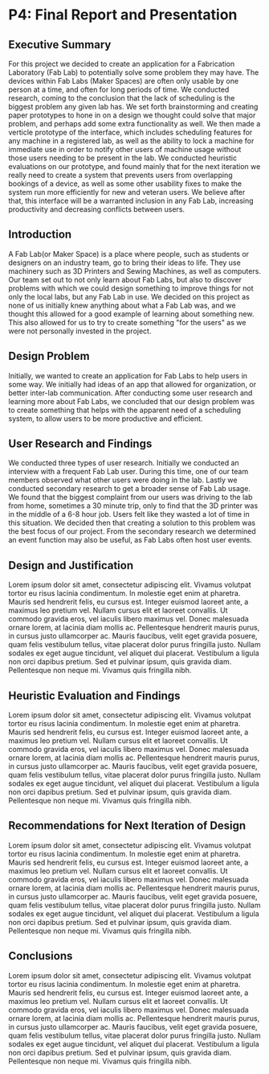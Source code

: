 # P4: Final Report and Presentation

## Executive Summary

For this project we decided to create an application for a Fabrication Laboratory (Fab Lab) to potentially solve some problem they may have.  The devices within Fab Labs (Maker Spaces) are often only usable by one person at a time, and often for long periods of time.  We conducted research, coming to the conclusion that the lack of scheduling is the biggest problem any given lab has.  We set forth brainstorming and creating paper prototypes to hone in on a design we thought could solve that major problem, and perhaps add some extra functionality as well.  We then made a verticle prototype of the interface, which includes scheduling features for any machine in a registered lab, as well as the ability to lock a machine for immediate use in order to notify other users of machine usage without those users needing to be present in the lab. We conducted heuristic evaluations on our prototype, and found mainly that for the next iteration we really need to create a system that prevents users from overlapping bookings of a device, as well as some other usability fixes to make the system run more efficiently for new and veteran users.  We believe after that, this interface will be a warranted inclusion in any Fab Lab, increasing productivity and decreasing conflicts between users.

## Introduction

A Fab Lab(or Maker Space) is a place where people, such as students or designers on an industry team, go to bring their ideas to life.  They use machinery such as 3D Printers and Sewing Machines, as well as computers.  Our team set out to not only learn about Fab Labs, but also to discover problems with which we could design something to improve things for not only the local labs, but any Fab Lab in use.  We decided on this project as none of us initially knew anything about what a Fab Lab was, and we thought this allowed for a good example of learning about something new.  This also allowed for us to try to create something "for the users" as we were not personally invested in the project.

## Design Problem

Initially, we wanted to create an application for Fab Labs to help users in some way.  We initially had ideas of an app that allowed for organization, or better inter-lab communication.  After conducting some user research and learning more about Fab Labs, we concluded that our design problem was to create something that helps with the apparent need of a scheduling system, to allow users to be more productive and efficient.

## User Research and Findings

We conducted three types of user research.  Initially we conducted an interview with a frequent Fab Lab user.  During this time, one of our team members observed what other users were doing in the lab.  Lastly we conducted secondary research to get a broader sense of Fab Lab usage.  We found that the biggest complaint from our users was driving to the lab from home, sometimes a 30 minute trip, only to find that the 3D printer was in the middle of a 6-8 hour job.  Users felt like they wasted a lot of time in this situation.  We decided then that creating a solution to this problem was the best focus of our project.  From the secondary research we determined an event function may also be useful, as Fab Labs often host user events.

## Design and Justification

Lorem ipsum dolor sit amet, consectetur adipiscing elit. Vivamus volutpat tortor eu risus lacinia condimentum. In molestie eget enim at pharetra. Mauris sed hendrerit felis, eu cursus est. Integer euismod laoreet ante, a maximus leo pretium vel. Nullam cursus elit et laoreet convallis. Ut commodo gravida eros, vel iaculis libero maximus vel. Donec malesuada ornare lorem, at lacinia diam mollis ac. Pellentesque hendrerit mauris purus, in cursus justo ullamcorper ac. Mauris faucibus, velit eget gravida posuere, quam felis vestibulum tellus, vitae placerat dolor purus fringilla justo. Nullam sodales ex eget augue tincidunt, vel aliquet dui placerat. Vestibulum a ligula non orci dapibus pretium. Sed et pulvinar ipsum, quis gravida diam. Pellentesque non neque mi. Vivamus quis fringilla nibh.

## Heuristic Evaluation and Findings

Lorem ipsum dolor sit amet, consectetur adipiscing elit. Vivamus volutpat tortor eu risus lacinia condimentum. In molestie eget enim at pharetra. Mauris sed hendrerit felis, eu cursus est. Integer euismod laoreet ante, a maximus leo pretium vel. Nullam cursus elit et laoreet convallis. Ut commodo gravida eros, vel iaculis libero maximus vel. Donec malesuada ornare lorem, at lacinia diam mollis ac. Pellentesque hendrerit mauris purus, in cursus justo ullamcorper ac. Mauris faucibus, velit eget gravida posuere, quam felis vestibulum tellus, vitae placerat dolor purus fringilla justo. Nullam sodales ex eget augue tincidunt, vel aliquet dui placerat. Vestibulum a ligula non orci dapibus pretium. Sed et pulvinar ipsum, quis gravida diam. Pellentesque non neque mi. Vivamus quis fringilla nibh.

## Recommendations for Next Iteration of Design

Lorem ipsum dolor sit amet, consectetur adipiscing elit. Vivamus volutpat tortor eu risus lacinia condimentum. In molestie eget enim at pharetra. Mauris sed hendrerit felis, eu cursus est. Integer euismod laoreet ante, a maximus leo pretium vel. Nullam cursus elit et laoreet convallis. Ut commodo gravida eros, vel iaculis libero maximus vel. Donec malesuada ornare lorem, at lacinia diam mollis ac. Pellentesque hendrerit mauris purus, in cursus justo ullamcorper ac. Mauris faucibus, velit eget gravida posuere, quam felis vestibulum tellus, vitae placerat dolor purus fringilla justo. Nullam sodales ex eget augue tincidunt, vel aliquet dui placerat. Vestibulum a ligula non orci dapibus pretium. Sed et pulvinar ipsum, quis gravida diam. Pellentesque non neque mi. Vivamus quis fringilla nibh.

## Conclusions

Lorem ipsum dolor sit amet, consectetur adipiscing elit. Vivamus volutpat tortor eu risus lacinia condimentum. In molestie eget enim at pharetra. Mauris sed hendrerit felis, eu cursus est. Integer euismod laoreet ante, a maximus leo pretium vel. Nullam cursus elit et laoreet convallis. Ut commodo gravida eros, vel iaculis libero maximus vel. Donec malesuada ornare lorem, at lacinia diam mollis ac. Pellentesque hendrerit mauris purus, in cursus justo ullamcorper ac. Mauris faucibus, velit eget gravida posuere, quam felis vestibulum tellus, vitae placerat dolor purus fringilla justo. Nullam sodales ex eget augue tincidunt, vel aliquet dui placerat. Vestibulum a ligula non orci dapibus pretium. Sed et pulvinar ipsum, quis gravida diam. Pellentesque non neque mi. Vivamus quis fringilla nibh.
